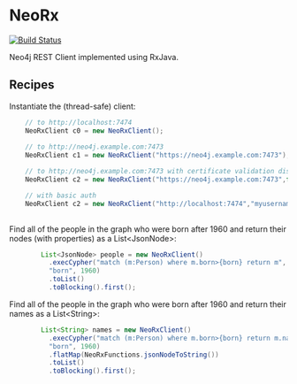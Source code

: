 # NeoRx

[![Build Status](http://ci.macgyver.io/buildStatus/icon?job=neorx-ci)](http://ci.macgyver.io/job/neorx-ci/)

Neo4j REST Client implemented using RxJava.


## Recipes

Instantiate the (thread-safe) client:
```java
	// to http://localhost:7474
	NeoRxClient c0 = new NeoRxClient(); 
	
	// to http://neo4j.example.com:7473
	NeoRxClient c1 = new NeoRxClient("https://neo4j.example.com:7473");

	// to http://neo4j.example.com:7473 with certificate validation disabled
	NeoRxClient c2 = new NeoRxClient("https://neo4j.example.com:7473",false);

	// with basic auth
	NeoRxClient c2 = new NeoRxClient("http://localhost:7474","myusername","mypassword");
	
```


Find all of the people in the graph who were born after 1960 and
return their nodes (with properties) as a List&lt;JsonNode&gt;:
```java
		List<JsonNode> people = new NeoRxClient()
		  .execCypher("match (m:Person) where m.born>{born} return m", 
		  "born", 1960)
		  .toList()
		  .toBlocking().first();
```

Find all of the people in the graph who were born after 1960 and
return their names as a List&lt;String&gt;:
```java
		List<String> names = new NeoRxClient()
		  .execCypher("match (m:Person) where m.born>{born} return m.name", 
		  "born", 1960)
		  .flatMap(NeoRxFunctions.jsonNodeToString())
		  .toList()
		  .toBlocking().first();
```
